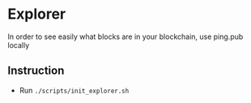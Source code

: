 # Explorer

In order to see easily what blocks are in your blockchain, use ping.pub locally

## Instruction

* Run `./scripts/init_explorer.sh`
